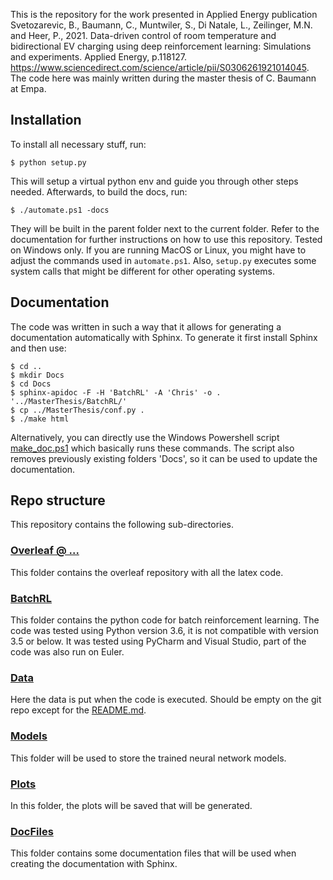 This is the repository for the work presented in Applied Energy publication Svetozarevic, B., Baumann, C., Muntwiler, S., Di Natale, L., Zeilinger, M.N. and Heer, P., 2021. Data-driven control of room temperature and bidirectional EV charging using deep reinforcement learning: Simulations and experiments. Applied Energy, p.118127.  https://www.sciencedirect.com/science/article/pii/S0306261921014045. The code here was mainly written during the master thesis of C. Baumann at Empa. 

## Installation

To install all necessary stuff, run:

```console
$ python setup.py
```

This will setup a virtual python env and guide you through
other steps needed. Afterwards, to build the docs, run:

```console
$ ./automate.ps1 -docs
```

They will be built in the parent folder
next to the current folder. Refer to the documentation
for further instructions on how to use this repository.
Tested on Windows only. If you are running MacOS or Linux,
you might have to adjust the commands used in `automate.ps1`.
Also, `setup.py` executes some system calls that might be different
for other operating systems.

## Documentation

The code was written in such a way that it
allows for generating a documentation automatically with Sphinx.
To generate it first install Sphinx and then use:

```console
$ cd ..
$ mkdir Docs
$ cd Docs
$ sphinx-apidoc -F -H 'BatchRL' -A 'Chris' -o . '../MasterThesis/BatchRL/'
$ cp ../MasterThesis/conf.py .
$ ./make html
```

Alternatively, you can directly use the Windows Powershell script [make_doc.ps1](make_doc.ps1)
which basically runs these commands. The script also removes previously existing
folders 'Docs', so it can be used to update the documentation.

## Repo structure

This repository contains the following sub-directories.

### [Overleaf @ ...](https://github.com/chbauman/Master-ThesisOverLeaf)

This folder contains the overleaf repository
with all the latex code.

### [BatchRL](BatchRL)

This folder contains the python code
for batch reinforcement learning. The code was tested using Python version 3.6,
it is not compatible with version 3.5 or below. It was tested using PyCharm and
Visual Studio, part of the code was also run on Euler.

### [Data](Data)

Here the data is put when the code is 
executed. Should be empty on the git repo
except for the [README.md](Data/README.md).

### [Models](Models)

This folder will be used to store the
trained neural network models. 

### [Plots](Plots)

In this folder, the plots will be saved
that will be generated.

### [DocFiles](DocFiles)

This folder contains some documentation
files that will be used when creating the 
documentation with Sphinx.
